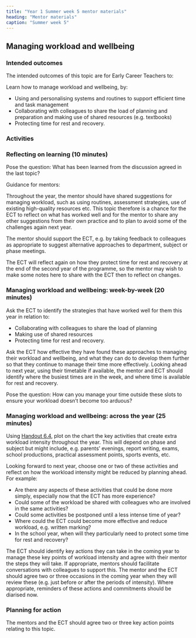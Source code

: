 ```yaml
---
title: "Year 1 Summer week 5 mentor materials"
heading: "Mentor materials"
caption: "Summer week 5"
---
```


## Managing workload and wellbeing

### Intended outcomes

The intended outcomes of this topic are for Early Career Teachers to:

Learn how to manage workload and wellbeing, by:

- Using and personalising systems and routines to support efficient time and task management
- Collaborating with colleagues to share the load of planning and preparation and making use of shared resources (e.g. textbooks)
- Protecting time for rest and recovery.

### Activities

### Reflecting on learning (10 minutes)

Pose the question: What has been learned from the discussion agreed in the last topic?

Guidance for mentors:

Throughout the year, the mentor should have shared suggestions for managing workload, such as using routines, assessment strategies, use of existing high-quality resources etc. This topic therefore is a chance for the ECT to reflect on what has worked well and for the mentor to share any other suggestions from their own practice and to plan to avoid some of the challenges again next year.

The mentor should support the ECT, e.g. by taking feedback to colleagues as appropriate to suggest alternative approaches to department, subject or phase meetings.

The ECT will reflect again on how they protect time for rest and recovery at the end of the second year of the programme, so the mentor may wish to make some notes here to share with the ECT then to reflect on changes.

### Managing workload and wellbeing: week-by-week (20 minutes)

Ask the ECT to identify the strategies that have worked well for them this year in relation to:

- Collaborating with colleagues to share the load of planning
- Making use of shared resources
- Protecting time for rest and recovery.

Ask the ECT how effective they have found these approaches to managing their workload and wellbeing, and what they can do to develop them further so that they continue to manage their time more effectively. Looking ahead to next year, using their timetable if available, the mentor and ECT should identify where the busiest times are in the week, and where time is available for rest and recovery.

Pose the question: How can you manage your time outside these slots to ensure your workload doesn’t become too arduous?

### Managing workload and wellbeing: across the year (25 minutes)

Using [Handout 6.4](/assets/materials/edt-Block-6-mentor-handout-6.4.pdf), plot on the chart the key activities that create extra workload intensity throughout the year. This will depend on phase and subject but might include, e.g. parents’ evenings, report writing, exams, school productions, practical assessment points, sports events, etc.

Looking forward to next year, choose one or two of these activities and reflect on how the workload intensity might be reduced by planning ahead. For example:

- Are there any aspects of these activities that could be done more simply, especially now that the ECT has more experience?
- Could some of the workload be shared with colleagues who are involved in the same activities?
- Could some activities be postponed until a less intense time of year?
- Where could the ECT could become more effective and reduce workload, e.g. written marking?
- In the school year, when will they particularly need to protect some time for rest and recovery?

The ECT should identify key actions they can take in the coming year to manage these key points of workload intensity and agree with their mentor the steps they will take. If appropriate, mentors should facilitate conversations with colleagues to support this. The mentor and the ECT should agree two or three occasions in the coming year when they will review these (e.g. just before or after the periods of intensity). Where appropriate, reminders of these actions and commitments should be diarised now.

### Planning for action

The mentors and the ECT should agree two or three key action points relating to this topic.
